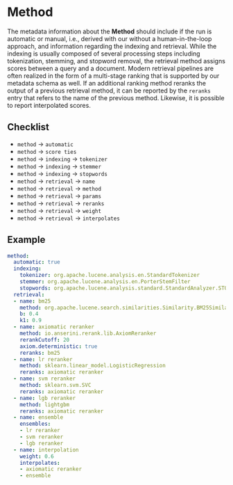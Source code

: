 # Method

The metadata information about the **Method** should include if the run is automatic or manual, i.e., derived with our without a human-in-the-loop approach, and information regarding the indexing and retrieval. While the indexing is usually composed of several processing steps including tokenization, stemming, and stopword removal, the retrieval method assigns scores between a query and a document. Modern retrieval pipelines are often realized in the form of a multi-stage ranking that is supported by our metadata schema as well. If an additional ranking method reranks the output of a previous retrieval method, it can be reported by the `reranks` entry that refers to the name of the previous method. Likewise, it is possible to report interpolated scores.

## Checklist

- `method` &rarr; `automatic`
- `method` &rarr; `score ties`
- `method` &rarr; `indexing` &rarr; `tokenizer`
- `method` &rarr; `indexing` &rarr; `stemmer`
- `method` &rarr; `indexing` &rarr; `stopwords`
- `method` &rarr; `retrieval` &rarr; `name`
- `method` &rarr; `retrieval` &rarr; `method`
- `method` &rarr; `retrieval` &rarr; `params`
- `method` &rarr; `retrieval` &rarr; `reranks`
- `method` &rarr; `retrieval` &rarr; `weight`
- `method` &rarr; `retrieval` &rarr; `interpolates`

## Example

```YAML
method:
  automatic: true
  indexing:
    tokenizer: org.apache.lucene.analysis.en.StandardTokenizer
    stemmer: org.apache.lucene.analysis.en.PorterStemFilter
    stopwords: org.apache.lucene.analysis.standard.StandardAnalyzer.STOP_WORDS_SET
  retrieval:
  - name: bm25
    method: org.apache.lucene.search.similarities.Similarity.BM25Similarity
    b: 0.4
    k1: 0.9
  - name: axiomatic reranker
    method: io.anserini.rerank.lib.AxiomReranker
    rerankCutoff: 20
    axiom.deterministic: true
    reranks: bm25
  - name: lr reranker
    method: sklearn.linear_model.LogisticRegression
    reranks: axiomatic reranker
  - name: svm reranker
    method: sklearn.svm.SVC
    reranks: axiomatic reranker
  - name: lgb reranker
    method: lightgbm
    reranks: axiomatic reranker
  - name: ensemble
    ensembles:
    - lr reranker
    - svm reranker
    - lgb reranker
  - name: interpolation
    weight: 0.6
    interpolates:
    - axiomatic reranker
    - ensemble
```
